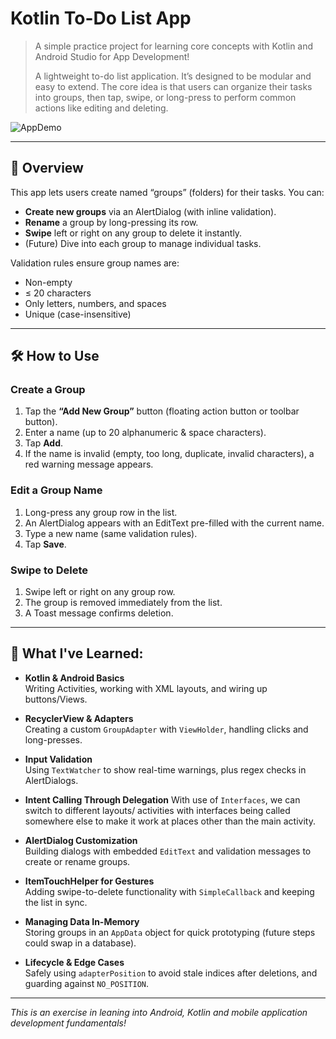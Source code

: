 # Kotlin To-Do List App

> A simple practice project for learning core concepts with Kotlin and Android Studio for App Development!
> 
> A lightweight to-do list application. It’s designed to be modular and easy to extend. The core idea is that users can organize their tasks into groups, then tap, swipe, or long-press to perform common actions like editing and deleting.

![AppDemo](https://github.com/user-attachments/assets/2590c1fd-e1b9-4364-9244-2d1ddad49424)

---

## 📘 Overview

This app lets users create named “groups” (folders) for their tasks. You can:
- **Create new groups** via an AlertDialog (with inline validation).
- **Rename** a group by long-pressing its row.
- **Swipe** left or right on any group to delete it instantly.
- (Future) Dive into each group to manage individual tasks.

Validation rules ensure group names are:
- Non-empty
- ≤ 20 characters
- Only letters, numbers, and spaces
- Unique (case-insensitive)

---

## 🛠️ How to Use

### Create a Group
1. Tap the **“Add New Group”** button (floating action button or toolbar button).  
2. Enter a name (up to 20 alphanumeric & space characters).  
3. Tap **Add**.  
4. If the name is invalid (empty, too long, duplicate, invalid characters), a red warning message appears.

### Edit a Group Name
1. Long-press any group row in the list.  
2. An AlertDialog appears with an EditText pre-filled with the current name.  
3. Type a new name (same validation rules).  
4. Tap **Save**.

### Swipe to Delete
1. Swipe left or right on any group row.  
2. The group is removed immediately from the list.  
3. A Toast message confirms deletion.  

---

## 🧠 What I've Learned:

- **Kotlin & Android Basics**  
  Writing Activities, working with XML layouts, and wiring up buttons/Views.

- **RecyclerView & Adapters**  
  Creating a custom `GroupAdapter` with `ViewHolder`, handling clicks and long-presses.

- **Input Validation**  
  Using `TextWatcher` to show real-time warnings, plus regex checks in AlertDialogs.

- **Intent Calling Through Delegation**
  With use of `Interfaces`, we can switch to different layouts/ activities with interfaces being called somewhere else to make it work at places other than the main activity.

- **AlertDialog Customization**  
  Building dialogs with embedded `EditText` and validation messages to create or rename groups.

- **ItemTouchHelper for Gestures**  
  Adding swipe-to-delete functionality with `SimpleCallback` and keeping the list in sync.

- **Managing Data In-Memory**  
  Storing groups in an `AppData` object for quick prototyping (future steps could swap in a database).

- **Lifecycle & Edge Cases**  
  Safely using `adapterPosition` to avoid stale indices after deletions, and guarding against `NO_POSITION`.
  
---


*This is an exercise in leaning into Android, Kotlin and mobile application development fundamentals!*  
